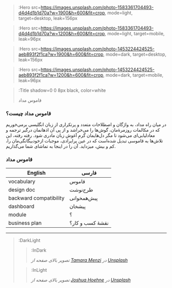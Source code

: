 > :Hero src=https://images.unsplash.com/photo-1583361704493-d4d4d1b1d70a?w=1900&h=600&fit=crop,
>       mode=light,
>       target=desktop,
>       leak=156px

> :Hero src=https://images.unsplash.com/photo-1583361704493-d4d4d1b1d70a?w=1200&h=600&fit=crop,
>       mode=light,
>       target=mobile,
>       leak=96px

> :Hero src=https://images.unsplash.com/photo-1453224424525-aeb893f2f1ca?w=1900&h=600&fit=crop,
>       mode=dark,
>       target=desktop,
>       leak=156px

> :Hero src=https://images.unsplash.com/photo-1453224424525-aeb893f2f1ca?w=1200&h=600&fit=crop,
>       mode=dark,
>       target=mobile,
>       leak=96px

> :Title shadow=0 0 8px black, color=white
>
> قاموس مداد

### قاموس مداد چیست؟

در میان راه مداد، به واژگان و اصطلاحات متعدد و پرتکراری از زبان انگلیسی برمی‌خوریم که در مکالمات روزمرۀ‌مان، گوش‌ها را می‌خراشد 
و از پی آن اذهانمان درگیر ترجمه و معادلیابی‌ای می‌شود تا مگر دل‌هایمان گرمِ آغوش زبان مادری شود. 
رفته رفته، این تلاش‌ها به قاموسی تبدیل شده‌است که در عین پرایرادی، موجبات ازخودبیگانگی‌مان را، کم و بیش، میزداید.
آن را در اینجا به تماشای شما می‌گذاریم.

### قاموس مداد

<table>
  <thead>
    <tr>
      <th>English</th>
      <th>فارسی</th>
    </tr>
  </thead>
  <tbody>
    <tr>
      <td>vocabulary</td>
      <td>قاموس</td>
    </tr>
    <tr>
      <td>design doc</td>
      <td>طرح‌نوشت</td>
    </tr>
    <tr>
      <td>backward compatibility</td>
      <td>پیش‌همخوانی</td>
    </tr>
    <tr>
      <td>dashboard</td>
      <td>پیشخان</td>
    </tr>
    <tr>
      <td>module</td>
      <td>؟</td>
    </tr>
    <tr>
      <td>business plan</td>
      <td>نقشۀ کسب و کار؟</td>
    </tr>
  </tbody>
</table>

---

> :DarkLight
> > :InDark
> >
> > _تصویر بالای صفحه از [Tamara Menzi](https://unsplash.com/@itstamaramenzi) در [Unsplash](https://unsplash.com)_
>
> > :InLight
> >
> > _تصویر بالای صفحه از [Joshua Hoehne](https://unsplash.com/@mrthetrain) در [Unsplash](https://unsplash.com)_
